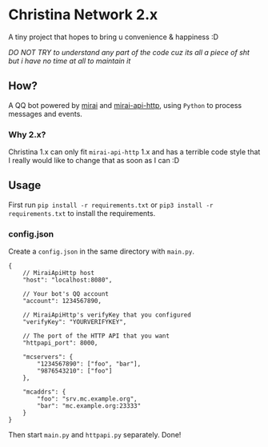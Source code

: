# Christina Network 2.x
 A tiny project that hopes to bring u convenience & happiness :D

*DO NOT TRY to understand any part of the code cuz its all a piece of sht but i have no time at all to maintain it*

## How?
A QQ bot powered by [mirai](https://github.com/mamoe/mirai) and [mirai-api-http](https://github.com/project-mirai/mirai-api-http), using `Python` to process messages and events.

### Why 2.x?

Christina 1.x can only fit `mirai-api-http` 1.x and has a terrible code style that I really would like to change that as soon as I can :D

## Usage

First run `pip install -r requirements.txt` or `pip3 install -r requirements.txt` to install the requirements.

### config.json

Create a `config.json` in the same directory with `main.py`.

```json5
{
    // MiraiApiHttp host
    "host": "localhost:8080",
    
    // Your bot's QQ account
    "account": 1234567890,
    
    // MiraiApiHttp's verifyKey that you configured
    "verifyKey": "YOURVERIFYKEY",
    
    // The port of the HTTP API that you want
    "httpapi_port": 8000,

    "mcservers": {
        "1234567890": ["foo", "bar"],
        "9876543210": ["foo"]
    },

    "mcaddrs": {
        "foo": "srv.mc.example.org",
        "bar": "mc.example.org:23333"
    }
}
```

Then start `main.py` and `httpapi.py` separately. Done!
